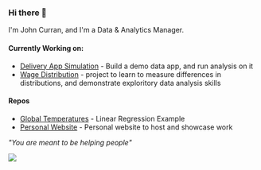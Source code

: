 ### Hi there 👋
I'm John Curran, and I'm a Data & Analytics Manager. 

#### Currently Working on:
- [Delivery App Simulation](https://github.com/curohn/delivery_app_simulation) - Build a demo data app, and run analysis on it
- [Wage Distribution](https://github.com/curohn/wage_distribution) - project to learn to measure differences in distributions, and demonstrate exploritory data analysis skills

#### Repos
- [Global Temperatures](https://github.com/curohn/global_temperatures) - Linear Regression Example
- [Personal Website](https://github.com/curohn/personal_blog) - Personal website to host and showcase work

<!--
**curohn/curohn** is a ✨ _special_ ✨ repository because its `README.md` (this file) appears on your GitHub profile.

Here are some ideas to get you started:

- 🔭 I’m currently working on ...
- 🌱 I’m currently learning ...
- 👯 I’m looking to collaborate on ...
- 🤔 I’m looking for help with ...
- 💬 Ask me about ...
- 📫 How to reach me: ...
- 😄 Pronouns: ...
- ⚡ Fun fact: ...
-->
*"You are meant to be helping people"*


<img src = "https://github-readme-stats.vercel.app/api/top-langs/?username=curohn&layout=compact&hide=Jupyter%20Notebook,Procfile">
